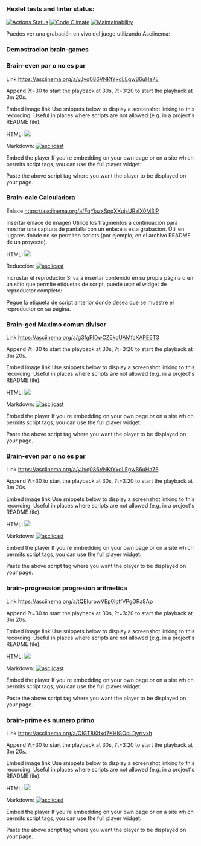 ### Hexlet tests and linter status:
[![Actions Status](https://github.com/Cheycom/fullstack-javascript-project-98/actions/workflows/hexlet-check.yml/badge.svg)](https://github.com/Cheycom/fullstack-javascript-project-98/actions)
[![Code Climate](https://qlty.sh/gh/Cheycom/projects/fullstack-javascript-project-98/badges/gpa.svg)](https://qlty.sh/gh/Cheycom/projects/fullstack-javascript-project-98)
[![Maintainability](https://qlty.sh/badges/5034432c-473a-4659-8d61-aeb10352b2b4/maintainability.svg)](https://qlty.sh/gh/Cheycom/projects/fullstack-javascript-project-98)


Puedes ver una grabación en vivo del juego utilizando Asciinema:

### Demostracion brain-games


### Brain-even  par o no es par

Link
https://asciinema.org/a/yJvq086VNKtYxdLEgwB6uHa7E

Append ?t=30 to start the playback at 30s, ?t=3:20 to start the playback at 3m 20s.

Embed image link
Use snippets below to display a screenshot linking to this recording.
Useful in places where scripts are not allowed (e.g. in a project's README file).

HTML:
<a href="https://asciinema.org/a/yJvq086VNKtYxdLEgwB6uHa7E" target="_blank"><img src="https://asciinema.org/a/yJvq086VNKtYxdLEgwB6uHa7E.svg" /></a>

Markdown:
[![asciicast](https://asciinema.org/a/yJvq086VNKtYxdLEgwB6uHa7E.svg)](https://asciinema.org/a/yJvq086VNKtYxdLEgwB6uHa7E)

Embed the player
If you're embedding on your own page or on a site which permits script tags, you can use the full player widget:

<script src="https://asciinema.org/a/yJvq086VNKtYxdLEgwB6uHa7E.js" id="asciicast-yJvq086VNKtYxdLEgwB6uHa7E" async="true"></script>

Paste the above script tag where you want the player to be displayed on your page.
### Brain-calc Calculadora

Enlace
https://asciinema.org/a/FqYiazxSpqXXujsURzlX0M3lP


Insertar enlace de imagen
Utilice los fragmentos a continuación para mostrar una captura de pantalla con un enlace a esta grabación.
Útil en lugares donde no se permiten scripts (por ejemplo, en el archivo README de un proyecto).

HTML:
<a href="https://asciinema.org/a/FqYiazxSpqXXujsURzlX0M3lP" target="_blank"><img src="https://asciinema.org/a/FqYiazxSpqXXujsURzlX0M3lP.svg" /></a>

Reducción:
[![asciicast](https://asciinema.org/a/FqYiazxSpqXXujsURzlX0M3lP.svg)](https://asciinema.org/a/FqYiazxSpqXXujsURzlX0M3lP)

Incrustar el reproductor
Si va a insertar contenido en su propia página o en un sitio que permite etiquetas de script, puede usar el widget de reproductor completo:

<script src="https://asciinema.org/a/FqYiazxSpqXXujsURzlX0M3lP.js" id="asciicast-FqYiazxSpqXXujsURzlX0M3lP" async="true"></script>

Pegue la etiqueta de script anterior donde desea que se muestre el reproductor en su página.

### Brain-gcd Maximo comun divisor

Link
https://asciinema.org/a/g3fgRIDwCZ6kcUAMfcXAPE6T3

Append ?t=30 to start the playback at 30s, ?t=3:20 to start the playback at 3m 20s.

Embed image link
Use snippets below to display a screenshot linking to this recording.
Useful in places where scripts are not allowed (e.g. in a project's README file).

HTML:
<a href="https://asciinema.org/a/g3fgRIDwCZ6kcUAMfcXAPE6T3" target="_blank"><img src="https://asciinema.org/a/g3fgRIDwCZ6kcUAMfcXAPE6T3.svg" /></a>

Markdown:
[![asciicast](https://asciinema.org/a/g3fgRIDwCZ6kcUAMfcXAPE6T3.svg)](https://asciinema.org/a/g3fgRIDwCZ6kcUAMfcXAPE6T3)

Embed the player
If you're embedding on your own page or on a site which permits script tags, you can use the full player widget:

<script src="https://asciinema.org/a/g3fgRIDwCZ6kcUAMfcXAPE6T3.js" id="asciicast-g3fgRIDwCZ6kcUAMfcXAPE6T3" async="true"></script>

Paste the above script tag where you want the player to be displayed on your page.


### Brain-even  par o no es par

Link
https://asciinema.org/a/yJvq086VNKtYxdLEgwB6uHa7E

Append ?t=30 to start the playback at 30s, ?t=3:20 to start the playback at 3m 20s.

Embed image link
Use snippets below to display a screenshot linking to this recording.
Useful in places where scripts are not allowed (e.g. in a project's README file).

HTML:
<a href="https://asciinema.org/a/yJvq086VNKtYxdLEgwB6uHa7E" target="_blank"><img src="https://asciinema.org/a/yJvq086VNKtYxdLEgwB6uHa7E.svg" /></a>

Markdown:
[![asciicast](https://asciinema.org/a/yJvq086VNKtYxdLEgwB6uHa7E.svg)](https://asciinema.org/a/yJvq086VNKtYxdLEgwB6uHa7E)

Embed the player
If you're embedding on your own page or on a site which permits script tags, you can use the full player widget:

<script src="https://asciinema.org/a/yJvq086VNKtYxdLEgwB6uHa7E.js" id="asciicast-yJvq086VNKtYxdLEgwB6uHa7E" async="true"></script>

Paste the above script tag where you want the player to be displayed on your page.


### brain-progression progresion aritmetica

Link
https://asciinema.org/a/tQEIurpwVEp0lotfVPgGRa8Ap

Append ?t=30 to start the playback at 30s, ?t=3:20 to start the playback at 3m 20s.

Embed image link
Use snippets below to display a screenshot linking to this recording.
Useful in places where scripts are not allowed (e.g. in a project's README file).

HTML:
<a href="https://asciinema.org/a/tQEIurpwVEp0lotfVPgGRa8Ap" target="_blank"><img src="https://asciinema.org/a/tQEIurpwVEp0lotfVPgGRa8Ap.svg" /></a>

Markdown:
[![asciicast](https://asciinema.org/a/tQEIurpwVEp0lotfVPgGRa8Ap.svg)](https://asciinema.org/a/tQEIurpwVEp0lotfVPgGRa8Ap)

Embed the player
If you're embedding on your own page or on a site which permits script tags, you can use the full player widget:

<script src="https://asciinema.org/a/tQEIurpwVEp0lotfVPgGRa8Ap.js" id="asciicast-tQEIurpwVEp0lotfVPgGRa8Ap" async="true"></script>

Paste the above script tag where you want the player to be displayed on your page.

### brain-prime es numero primo

Link
https://asciinema.org/a/QlGT8Klfxd7KHIGOoLDyrtvxh

Append ?t=30 to start the playback at 30s, ?t=3:20 to start the playback at 3m 20s.

Embed image link
Use snippets below to display a screenshot linking to this recording.
Useful in places where scripts are not allowed (e.g. in a project's README file).

HTML:
<a href="https://asciinema.org/a/QlGT8Klfxd7KHIGOoLDyrtvxh" target="_blank"><img src="https://asciinema.org/a/QlGT8Klfxd7KHIGOoLDyrtvxh.svg" /></a>

Markdown:
[![asciicast](https://asciinema.org/a/QlGT8Klfxd7KHIGOoLDyrtvxh.svg)](https://asciinema.org/a/QlGT8Klfxd7KHIGOoLDyrtvxh)

Embed the player
If you're embedding on your own page or on a site which permits script tags, you can use the full player widget:

<script src="https://asciinema.org/a/QlGT8Klfxd7KHIGOoLDyrtvxh.js" id="asciicast-QlGT8Klfxd7KHIGOoLDyrtvxh" async="true"></script>

Paste the above script tag where you want the player to be displayed on your page.